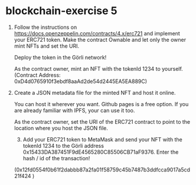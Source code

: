 # blockchain-exercise 5

1) Follow the instructions on https://docs.openzeppelin.com/contracts/4.x/erc721 and implement your ERC721 token. Make the contract Ownable and let only the owner mint NFTs and set the URI.

    Deploy the token in the Görli network!

    As the contract owner, mint an NFT with the tokenId 1234 to yourself. 
    (Contract Address: 
    0xD4d0765910f3ebdf8aaAd2de54d2445EA5EA889C)

2) Create a JSON metadata file for the minted NFT and host it online.

    You can host it wherever you want. Github pages is a free option. If you are already familiar with IPFS, your can use it too.

    As the contract owner, set the URI of the ERC721 contract to point to the location where you host the JSON file. 

    3) Add your ERC721 token to MetaMask and send your NFT with the tokenId 1234 to the Görli address 0x15433DA387451F9dE4565280C85506CB71aF9376. Enter the hash / id of the transaction!
    
    (0x12fd0554f0b61f2dabbb87a2fa01f58759c45b7487b3ddfcca9017a5cd21f424 )
